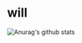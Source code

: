 # will
![Anurag's github stats](https://github-readme-stats.vercel.app/api?username=anuraghazra&show_icons=true&theme=radical)
